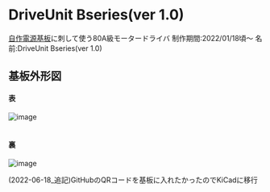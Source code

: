 # DriveUnit Bseries(ver 1.0)
[自作電源基板](https://github.com/Issaimaru/PowerSupply_v1)に刺して使う80A級モータードライバ 制作期間:2022/01/18頃～ 名前:DriveUnit Bseries(ver 1.0)<br>
## 基板外形図<br>
#### 表<br>
![image](https://user-images.githubusercontent.com/80198387/175350455-460e55ba-bd87-4215-8daa-f619b9828c08.png)<br>
<br>
#### 裏<br>
![image](https://user-images.githubusercontent.com/80198387/175350337-08d69d85-ec84-4461-9aae-7be635f8783b.png)<br>

(2022-06-18_追記)GitHubのQRコードを基板に入れたかったのでKiCadに移行
